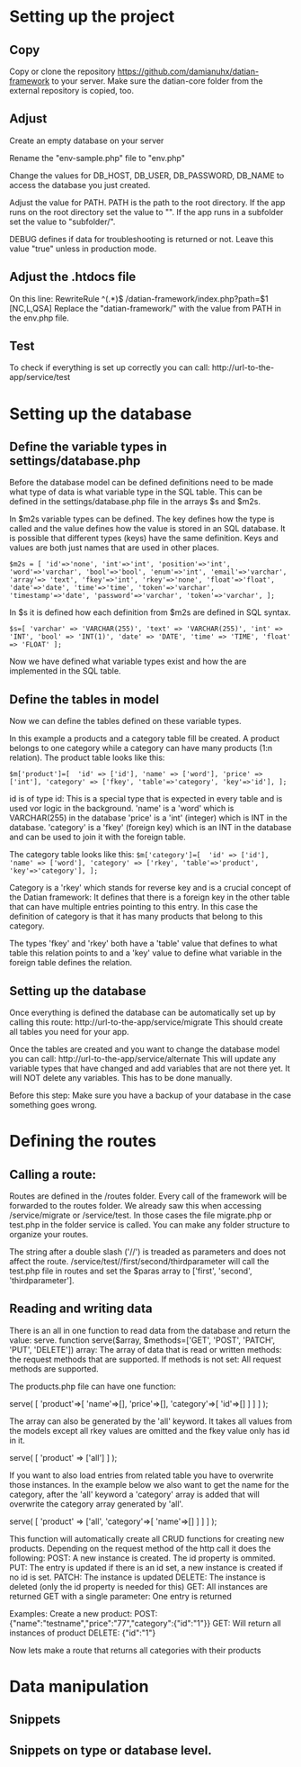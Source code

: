 # Setting up the project

## Copy

Copy or clone the repository https://github.com/damianuhx/datian-framework to your server. Make sure the datian-core folder from the external repository is copied, too.



## Adjust 

Create an empty database on your server

Rename the "env-sample.php" file to "env.php"

Change the values for DB_HOST, DB_USER, DB_PASSWORD, DB_NAME to access the database you just created.

Adjust the value for PATH. PATH is the path to the root directory. If the app runs on the root directory set the value to "". If the app runs in a subfolder set the value to "subfolder/".

DEBUG defines if data for troubleshooting is returned or not. Leave this value "true" unless in production mode.


## Adjust the .htdocs file

On this line:
RewriteRule ^(.*)$ /datian-framework/index.php?path=$1 [NC,L,QSA]
Replace the "datian-framework/" with the value from PATH in the env.php file.



## Test

To check if everything is set up correctly you can call:
http://url-to-the-app/service/test


# Setting up the database

## Define the variable types in settings/database.php

Before the database model can be defined definitions need to be made what type of data is what variable type in the SQL table. This can be defined in the settings/database.php file in the arrays $s and $m2s.

In $m2s variable types can be defined. The key defines how the type is called and the value defines how the value is stored in an SQL database. It is possible that different types (keys) have the same definition. Keys and values are both just names that are used in other places.

`$m2s = [
'id'=>'none',
'int'=>'int',
'position'=>'int',
'word'=>'varchar',
'bool'=>'bool',
'enum'=>'int',
'email'=>'varchar',
'array'=> 'text',
'fkey'=>'int',
'rkey'=>'none',
'float'=>'float',
'date'=>'date',
'time'=>'time',
'token'=>'varchar',
'timestamp'=>'date',
'password'=>'varchar',
'token'=>'varchar',
];
`

In $s it is defined how each definition from $m2s are defined in SQL syntax.

`$s=[
    'varchar' => 'VARCHAR(255)',
    'text' => 'VARCHAR(255)',
    'int' => 'INT',
    'bool' => 'INT(1)',
    'date' => 'DATE',
    'time' => 'TIME',
    'float' => 'FLOAT'
];`

Now we have defined what variable types exist and how the are implemented in the SQL table.


## Define the tables in model

Now we can define the tables defined on these variable types. 

In this example a products and a category table fill be created. A product belongs to one category while a category can have many products (1:n relation). The product table looks like this:

`
$m['product']=[ 
    'id' => ['id'],
    'name' => ['word'],
    'price' => ['int'],
    'category' => ['fkey', 'table'=>'category', 'key'=>'id'],
];
`

id is of type id: This is a special type that is expected in every table and is used vor logic in the background.
'name' is a 'word' which is VARCHAR(255) in the database
'price' is a 'int' (integer) which is INT in the database.
'category' is a 'fkey' (foreign key) which is an INT in the database and can be used to join it with the foreign table.

The category table looks like this:
`
$m['category']=[ 
    'id' => ['id'],
    'name' => ['word'],
    'category' => ['rkey', 'table'=>'product', 'key'=>'category'],
];
`

Category is a 'rkey' which stands for reverse key and is a crucial concept of the Datian framework: It defines that there is a foreign key in the other table that can have multiple entries pointing to this entry. In this case the definition of category is that it has many products that belong to this category. 

The types 'fkey' and 'rkey' both have a 'table' value that defines to what table this relation points to and a 'key' value to define what variable in the foreign table defines the relation.


## Setting up the database

Once everything is defined the database can be automatically set up by calling this route:
http://url-to-the-app/service/migrate
This should create all tables you need for your app.

Once the tables are created and you want to change the database model you can call:
http://url-to-the-app/service/alternate
This will update any variable types that have changed and add variables that are not there yet. It will NOT delete any variables. This has to be done manually.

Before this step: Make sure you have a backup of your database in the case something goes wrong.

# Defining the routes

## Calling a route:

Routes are defined in the /routes folder. Every call of the framework will be forwarded to the routes folder. We already saw this when accessing /service/migrate or /service/test. In those cases the file migrate.php or test.php in the folder service is called. You can make any folder structure to organize your routes.

The string after a double slash ('//') is treaded as parameters and does not affect the route. 
/service/test//first/second/thirdparameter will call the test.php file in routes and set the $paras array to ['first', 'second', 'thirdparameter'].

## Reading and writing data

There is an all in one function to read data from the database and return the value: serve.
function serve($array, $methods=['GET', 'POST', 'PATCH', 'PUT', 'DELETE'])
array: The array of data that is read or written
methods: the request methods that are supported. If methods is not set: All request methods are supported.

The products.php file can have one function: 

serve(
    [
        'product'=>[
            'name'=>[], 
            'price'=>[],
	'category'=>[
                'id'=>[]
            ]
        ]
    ]
);

The array can also be generated by the 'all' keyword. It takes all values from the models except all rkey values are omitted and the fkey value only has id in it. 

serve(
    [
        'product' => ['all']
    ]
); 

If you want to also load entries from related table you have to overwrite those instances. In the example below we also want to get the name for the category, after the 'all' keyword a 'category' array is added that will overwrite the category array generated by 'all'.

serve(
    [
        'product' => ['all', 'category'=>[
                'name'=>[]
            ]
        ]
    ]
);



This function will automatically create all CRUD functions for creating new products. Depending on the request method of the http call it does the following:
POST: A new instance is created. The id property is ommited.
PUT: The entry is updated if there is an id set, a new instance is created if no id is set.
PATCH: The instance is updated
DELETE: The instance is deleted (only the id property is needed for this)
GET: All instances are returned
GET with a single parameter: One entry is returned

Examples:
Create a new product:
POST: {"name":"testname","price":"77","category":{"id":"1"}}
GET: Will return all instances of product
DELETE: {"id":"1"}


Now lets make a route that returns all categories with their products



# Data manipulation

## Snippets

## Snippets on type or database level.
